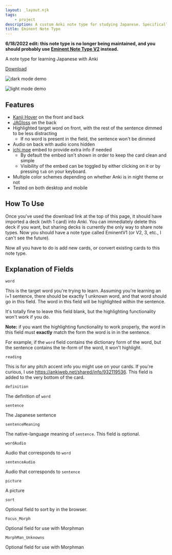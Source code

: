 ```yaml
---
layout: _layout.njk
tags: 
    - project
description: A custom Anki note type for studying Japanese. Specifically optimized for subs2srs decks.
title: Eminent Note Type
---
```


**6/18/2022 edit: this note type is no longer being maintained, and you should probably use [Eminent Note Type V2](/projects/notetype2/) instead.**

A note type for learning Japanese with Anki

[Download](https://mega.nz/folder/3ENBFSwJ#OxUmvGmoY6J46Dn_YFhIMQ)

![dark mode demo](/images/notetype/demo.gif)

![light mode demo](/images/notetype/demo2.gif)

## Features

* [Kanji Hover](/projects/kanjihover) on the front and back
* [JAGloss](/projects/jagloss) on the back
* Highlighted target word on front, with the rest of the sentence dimmed to be less distracting
  * If no word is present in the field, the sentence won't be dimmed
* Audio on back with audio icons hidden
* [ichi.moe](https://ichi.moe/) embed to provide extra info if needed
  * By default the embed isn't shown in order to keep the card clean and simple
  * Visibility of the embed can be toggled by either clicking on it or by pressing `tab` on your keyboard.
* Multiple color schemes depending on whether Anki is in night theme or not
* Tested on both desktop and mobile

## How To Use

Once you've used the download link at the top of this page, it should have imported a deck (with 1 card) into Anki. You can immediately delete this deck if you want, but sharing decks is currently the only way to share note types. Now you should have a note type called EminentV1 (or V2, 3, etc., I can't see the future).

Now all you have to do is add new cards, or convert existing cards to this note type.

## Explanation of Fields

`word`

This is the target word you're trying to learn. Assuming you're learning an i+1 sentence, there should be exactly 1 unknown word, and that word should go in this field. The word in this field will be highlighted within the sentence.

It's totally fine to leave this field blank, but the highlighting functionality won't work if you do.

**Note:** if you want the highlighting functionality to work properly, the word in this field must **exactly** match the form the word is in in the sentence.

For example, if the `word` field contains the dictionary form of the word, but the sentence contains the te-form of the word, it won't highlight.

`reading`

This is for any pitch accent info you might use on your cards. If you're curious, I use <https://ankiweb.net/shared/info/932119536>. This field is added to the very bottom of the card.

`definition`

The definition of `word`

`sentence`

The Japanese sentence

`sentenceMeaning`

The native-language meaning of `sentence`. This field is optional.

`wordAudio`

Audio that corresponds to `word`

`sentenceAudio`

Audio that corresponds to `sentence`

`picture`

A picture

`sort`

Optional field to sort by in the browser.

`Focus_Morph`

Optional field for use with Morphman

`MorphMan_Unknowns`

Optional field for use with Morphman
